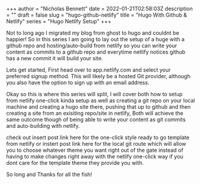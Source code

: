 +++
author = "Nicholas Bennett"
date = 2022-01-21T02:58:03Z
description = ""
draft = false
slug = "hugo-github-netlify"
title = "Hugo With Github & Netlify"
series = "Hugo Netlify Setup"
+++


Not to long ago I migrated my blog from ghost to hugo and couldnt be happier! So in this series I am going to lay out the setup of a huge with a github repo and hosting/auto-build from netlify so you can write your content as commits to a github repo and everytime netlify notices github has a new commit it will build your site. 

Lets get started, First head over to app.netlify.com and select your preferred signup method. This will likely be a hosted Git provider, although you also have the option to sign up with an email address.

Okay so this is where this series will split, I will cover both how to setup from netlify one-click kinda setup as well as creating a git repo on your local machine and creating a hugo site there, pushing that up to github and then creating a site from an exisiting repo/site in netlify, Both will achieve the same outcome though of being able to write your content as git commits and auto-building with netlify. 

check out insert post link here for the one-click style ready to go template from netlify or instert post link here for the local git route which will allow you to choose whatever theme you want right out of the gate instead of having to make changes right away with the netlify one-click way if you dont care for the template theme they provide you with. 

So long and Thanks for all the fish!